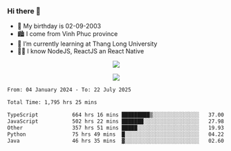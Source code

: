 ### Hi there 👋
- 🎂 My birthday is 02-09-2003
- 🏙️ I come from Vinh Phuc province
- 🌱 I’m currently learning at Thang Long University
- 🧑‍💻 I know NodeJS, ReactJS an React Native
<p align="center"><img src="https://github-readme-stats.vercel.app/api?username=tmquang0209&show_icons=true&theme=gradient"></p>
<p align="center"><img src="https://github-readme-stats.vercel.app/api/top-langs/?username=tmquang0209&hide=scss,css&langs_count=10"></p>
<!--START_SECTION:waka-->

```txt
From: 04 January 2024 - To: 22 July 2025

Total Time: 1,795 hrs 25 mins

TypeScript           664 hrs 16 mins █████████▒░░░░░░░░░░░░░░░   37.00 %
JavaScript           502 hrs 22 mins ███████░░░░░░░░░░░░░░░░░░   27.98 %
Other                357 hrs 51 mins █████░░░░░░░░░░░░░░░░░░░░   19.93 %
Python               75 hrs 49 mins  █░░░░░░░░░░░░░░░░░░░░░░░░   04.22 %
Java                 46 hrs 35 mins  ▓░░░░░░░░░░░░░░░░░░░░░░░░   02.60 %
```

<!--END_SECTION:waka-->
